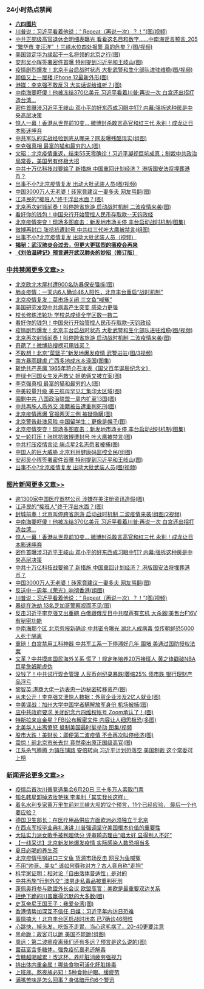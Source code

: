 <div class="catlist">
<h3>24小时热点禁闻</h3>
<ul>
<li><b><a href="64photo" target="_blank">六四图片</a></b></li>
<li><a href="https://github.com/fqnews/bnews/blob/master/topimagenews/20200613/1344064.md">川普说：习近平看着他说：“ Repeat（再说一次）？！”(图/视频)</a></li>
<li><a href="https://github.com/fqnews/bnews/blob/master/comments/20200613/1344040.md">中共正部级高官退休金明细表曝光 看看这名目和数字……中南海谣言预言_205</a></li>
<li><a href="https://github.com/fqnews/bnews/blob/master/cnnews/20200613/1344252.md">“繁华市 变汪洋” ！三峡水位四处报警 真的危矣？(图/视频)</a></li>
<li><a href="https://github.com/fqnews/bnews/blob/master/comments/20200613/1344084.md">美国锁定华为缘起于一名将领的北京之行(图)</a></li>
<li><a href="https://github.com/fqnews/bnews/blob/master/cbnews/20200613/1344216.md">安邦吴小晖签署密件首曝 特别提到习近平和王岐山(图)</a></li>
<li><a href="https://github.com/fqnews/bnews/blob/master/cbnews/20200613/1344310.md">疫情剧烈爆发！北京丰台启战时状态 大批武警和生化部队进驻维稳(图/视频)</a></li>
<li><a href="https://github.com/fqnews/bnews/blob/master/cnnews/20200613/1344283.md">颜值又上一层楼 iPhone 12最新外形(图)</a></li>
<li><a href="https://github.com/fqnews/bnews/blob/master/cbnews/20200613/1344200.md">港媒：李克强不敢反习 大实话说给谁听？(图)</a></li>
<li><a href="https://github.com/fqnews/bnews/blob/master/topimagenews/20200614/1344405.md">中南海要吓傻！他被冻结370亿美元 习近平看着川普:再说一次 白宫还出招打造台湾...</a></li>
<li><a href="https://github.com/fqnews/bnews/blob/master/topimagenews/20200613/1344345.md">密件首曝涉习近平王岐山 邓小平的好东西成习眼中钉? 内幕:强拆这种房是中央高层决策</a></li>
<li><a href="https://github.com/fqnews/bnews/blob/master/topimagenews/20200613/1344380.md">惊人一幕！香港从世界前10变… 微博封杀敢言高官和红三代 永别！成龙让日本影迷唾弃</a></li>
<li><a href="https://github.com/fqnews/bnews/blob/master/cnnews/20200613/1344299.md">中共军队的实战经验到底从哪来？网友曝残酷现实(组图)</a></li>
<li><a href="https://github.com/fqnews/bnews/blob/master/cbnews/20200613/1344255.md">李克强真相 最富的猫和最穷的人(图)</a></li>
<li><a href="https://github.com/fqnews/bnews/blob/master/cbnews/20200613/1344054.md">文昭：北京疫情重返，结束55天零确诊！习近平凝视巨坑成真；制裁中共政治局常委，美国另有终极大招 </a></li>
<li><a href="https://github.com/fqnews/bnews/blob/master/topimagenews/20200613/1344335.md">中共十万亿科技战要输了 新措施 中国重回计划经济？ 港版国安法将埋葬港币？</a></li>
<li><a href="https://github.com/fqnews/bnews/blob/master/cbnews/20200613/1344215.md">出事不小?北京疫情复发 出动大批武装人员(图/视频)</a></li>
<li><a href="https://github.com/fqnews/bnews/blob/master/topimagenews/20200613/1344214.md">中国3000万人无老婆！砖家竟建议一妻多夫 网友骂翻(图)</a></li>
<li><a href="https://github.com/fqnews/bnews/blob/master/topimagenews/20200614/1344428.md">江泽民的“接班人”终于浮出水面？(图)</a></li>
<li><a href="https://github.com/fqnews/bnews/blob/master/cbnews/20200613/1344305.md">北京再次封城前奏！叫停跨省旅游 启动战时机制 二波疫情来袭(图)</a></li>
<li><a href="https://github.com/fqnews/bnews/blob/master/cbnews/20200613/1344328.md">看好你的钱包！中国央行开始管控人民币存取款--天钧政经</a></li>
<li><a href="https://github.com/fqnews/bnews/blob/master/cbnews/20200613/1344229.md">北京疫情突变！现场多图直击：新发地市场关停 丰台启动战时机制(图集)</a></li>
<li><a href="https://github.com/fqnews/bnews/blob/master/cbnews/20200613/1344167.md">微博再封口 张抗抗遭封号 中共红三代叶大鹰被禁言(组图)</a></li>
<li><a href="https://github.com/fqnews/bnews/blob/master/comments/20200613/1344145.md">出事不小?北京疫情复发 出动大批武装人员（视频）</a></li>
<li><b><a href="https://github.com/fqnews/bnews/blob/master/comments/20200211/1275071.md" target="_blank">揭秘：武汉肺炎会过去，但更大更猛烈的瘟疫会再来</a></b></li>
<li><b><a href="https://github.com/fqnews/bnews/blob/master/comments/20200207/1272816.md" target="_blank">《刘伯温碑记》预言避开武汉肺炎的妙招（修订版）</a></b></li>
</ul>
</div>

<div class="catlist">
<h3><a href="https://github.com/fqnews/bnews/blob/master/cbnews/" target="_blank">中共禁闻</a><span><a href="https://github.com/fqnews/bnews/blob/master/cbnews/" target="_blank" rel="nofollow">更多文章>></a></span></h3>
<ul>
<li><a href="https://github.com/fqnews/bnews/blob/master/cbnews/20200614/1344459.md" target="_blank">北京欧北木屋村遭900名防暴保安强拆(图)</a></li>
<li><a href="https://github.com/fqnews/bnews/blob/master/cbnews/20200614/1344410.md" target="_blank">肺炎疫情：一天内6人确诊46人阳性，北京丰台重启“战时机制”</a></li>
<li><a href="https://github.com/fqnews/bnews/blob/master/cbnews/20200613/1344381.md" target="_blank">北京疫情复发：菜市场关闭 三文鱼“喊冤”</a></li>
<li><a href="https://github.com/fqnews/bnews/blob/master/cbnews/20200613/1344343.md" target="_blank">美国研究发现中共病毒产生突变 感染力更强</a></li>
<li><a href="https://github.com/fqnews/bnews/blob/master/cbnews/20200613/1344340.md" target="_blank">校长修炼法轮功 学校总成绩全学区数一数二</a></li>
<li><a href="https://github.com/fqnews/bnews/blob/master/cbnews/20200613/1344328.md" target="_blank">看好你的钱包！中国央行开始管控人民币存取款&#8211;天钧政经</a></li>
<li><a href="https://github.com/fqnews/bnews/blob/master/cbnews/20200613/1344310.md" target="_blank">疫情剧烈爆发！北京丰台启战时状态 大批武警和生化部队进驻维稳(图/视频)</a></li>
<li><a href="https://github.com/fqnews/bnews/blob/master/cbnews/20200613/1344305.md" target="_blank">北京再次封城前奏！叫停跨省旅游 启动战时机制 二波疫情来袭(图)</a></li>
<li><a href="https://github.com/fqnews/bnews/blob/master/cbnews/20200613/1344304.md" target="_blank">奇葩了！微博热搜榜可用钱买？</a></li>
<li><a href="https://github.com/fqnews/bnews/blob/master/cbnews/20200613/1344303.md" target="_blank">不敢想！北京“菜篮子”新发地爆发疫情 武警进驻(图/3视频)</a></li>
<li><a href="https://github.com/fqnews/bnews/blob/master/cbnews/20200613/1344301.md" target="_blank">南方暴雨肆虐 广西多地成水乡泽国(图集)</a></li>
<li><a href="https://github.com/fqnews/bnews/blob/master/cbnews/20200613/1343864.md" target="_blank">斩绝共产恶魔 1965年蒋介石发表《国父百年诞辰纪念文》</a></li>
<li><a href="https://github.com/fqnews/bnews/blob/master/cbnews/20200613/1344262.md" target="_blank">弃绿卡回国女生发声救父 姐弟俩又被立案(图)</a></li>
<li><a href="https://github.com/fqnews/bnews/blob/master/cbnews/20200613/1344255.md" target="_blank">李克强真相 最富的猫和最穷的人(图)</a></li>
<li><a href="https://github.com/fqnews/bnews/blob/master/cbnews/20200613/1344239.md" target="_blank">中美较量升级 美三航母罕见汇集印太区域(图)</a></li>
<li><a href="https://github.com/fqnews/bnews/blob/master/cbnews/20200613/1344238.md" target="_blank">围剿中共 八国政治联盟一周内扩至13国(图)</a></li>
<li><a href="https://github.com/fqnews/bnews/blob/master/cbnews/20200613/1344234.md" target="_blank">中共再施人质外交 澳籍被告遭重判死刑(图)</a></li>
<li><a href="https://github.com/fqnews/bnews/blob/master/cbnews/20200613/1344231.md" target="_blank">北京疫情再爆 官报两天三例 被疑隐瞒(图)</a></li>
<li><a href="https://github.com/fqnews/bnews/blob/master/cbnews/20200613/1344230.md" target="_blank">北京警告赴澳风险 中国留学生：更像是幌子(图)</a></li>
<li><a href="https://github.com/fqnews/bnews/blob/master/cbnews/20200613/1344229.md" target="_blank">北京疫情突变！现场多图直击：新发地市场关停 丰台启动战时机制(图集)</a></li>
<li><a href="https://github.com/fqnews/bnews/blob/master/cbnews/20200613/1344221.md" target="_blank">又一轮打压！张抗抗微博遭封号 叶大鹰被禁言(图)</a></li>
<li><a href="https://github.com/fqnews/bnews/blob/master/cbnews/20200613/1344220.md" target="_blank">中共打压疫情言论 端点星2名志愿者被捕(图)</a></li>
<li><a href="https://github.com/fqnews/bnews/blob/master/cbnews/20200613/1344219.md" target="_blank">中国人的巨大威胁 北京利用健康码监控全民(组图)</a></li>
<li><a href="https://github.com/fqnews/bnews/blob/master/cbnews/20200613/1344216.md" target="_blank">安邦吴小晖签署密件首曝 特别提到习近平和王岐山(图)</a></li>
<li><a href="https://github.com/fqnews/bnews/blob/master/cbnews/20200613/1344215.md" target="_blank">出事不小?北京疫情复发 出动大批武装人员(图/视频)</a></li>

</ul>
</div>
<div class="catlist">
<h3><a href="https://github.com/fqnews/bnews/blob/master/topimagenews/" target="_blank">图片新闻</a><span><a href="https://github.com/fqnews/bnews/blob/master/topimagenews/" target="_blank" rel="nofollow">更多文章>></a></span></h3>
<ul>
<li><a href="https://github.com/fqnews/bnews/blob/master/topimagenews/20200614/1344451.md" target="_blank">逾1300家中国医疗器材公司 涉嫌在美注册资讯造假(图)</a></li>
<li><a href="https://github.com/fqnews/bnews/blob/master/topimagenews/20200614/1344428.md" target="_blank">江泽民的“接班人”终于浮出水面？(图)</a></li>
<li><a href="https://github.com/fqnews/bnews/blob/master/topimagenews/20200614/1344427.md" target="_blank">封城前奏！北京叫停跨省旅游 启动战时机制 二波疫情来袭(组图/2视频)</a></li>
<li><a href="https://github.com/fqnews/bnews/blob/master/topimagenews/20200614/1344405.md" target="_blank">中南海要吓傻！他被冻结370亿美元 习近平看着川普:再说一次 白宫还出招打造台湾&#8230;</a></li>
<li><a href="https://github.com/fqnews/bnews/blob/master/topimagenews/20200613/1344380.md" target="_blank">惊人一幕！香港从世界前10变… 微博封杀敢言高官和红三代 永别！成龙让日本影迷唾弃</a></li>
<li><a href="https://github.com/fqnews/bnews/blob/master/topimagenews/20200613/1344345.md" target="_blank">密件首曝涉习近平王岐山 邓小平的好东西成习眼中钉? 内幕:强拆这种房是中央高层决策</a></li>
<li><a href="https://github.com/fqnews/bnews/blob/master/topimagenews/20200613/1344335.md" target="_blank">中共十万亿科技战要输了 新措施 中国重回计划经济？ 港版国安法将埋葬港币？</a></li>
<li><a href="https://github.com/fqnews/bnews/blob/master/topimagenews/20200613/1344214.md" target="_blank">中国3000万人无老婆！砖家竟建议一妻多夫 网友骂翻(图)</a></li>
<li><a href="https://github.com/fqnews/bnews/blob/master/topimagenews/20200613/1344122.md" target="_blank">反送中一周年《荣光》响彻香港(组图)</a></li>
<li><a href="https://github.com/fqnews/bnews/blob/master/topimagenews/20200613/1344064.md" target="_blank">川普说：习近平看着他说：“ Repeat（再说一次）？！”(图/视频)</a></li>
<li><a href="https://github.com/fqnews/bnews/blob/master/topimagenews/20200613/1344059.md" target="_blank">暴徒在洗劫 13名芝加哥警察视而不见(图)</a></li>
<li><a href="https://github.com/fqnews/bnews/blob/master/topimagenews/20200613/1343882.md" target="_blank">反击习近平李克强又出重磅 白俄跟俄反目中共噤声有玄机 大杀器!美售台F16V有秘密功能</a></li>
<li><a href="https://github.com/fqnews/bnews/blob/master/topimagenews/20200613/1343881.md" target="_blank">中南海那个区 北京忽报新确诊 中共密令曝光 湖北人成病毒 惊传朝鲜恐5000人死于隔离</a></li>
<li><a href="https://github.com/fqnews/bnews/blob/master/topimagenews/20200612/1343812.md" target="_blank">重磅！白宫禁用工科神器 中共军工系一下停滞好几年 围堵 美通过国防授权法案</a></li>
<li><a href="https://github.com/fqnews/bnews/blob/master/topimagenews/20200612/1343768.md" target="_blank">文革？中共摸底国民海外关系 慌了！规定年培养20万接班人 黄之锋戳破NBA巨星詹姆斯虚伪</a></li>
<li><a href="https://github.com/fqnews/bnews/blob/master/topimagenews/20200612/1343744.md" target="_blank">没钱了！中共试行现金管理 人民币创纪录暴跌!萎缩25% 债市跌 银行理财产品浮亏</a></li>
<li><a href="https://github.com/fqnews/bnews/blob/master/topimagenews/20200612/1343740.md" target="_blank">黎智英:港商大佬一边表忠一边秘密转移资产(图)</a></li>
<li><a href="https://github.com/fqnews/bnews/blob/master/topimagenews/20200612/1343722.md" target="_blank">从未公开！李克强又泄惊人数据：外贸企业涉及2亿人就业(图)</a></li>
<li><a href="https://github.com/fqnews/bnews/blob/master/topimagenews/20200612/1343673.md" target="_blank">中美谍战：加州大学中国学者瞒解放军身份 机场被捕(图)</a></li>
<li><a href="https://github.com/fqnews/bnews/blob/master/topimagenews/20200612/1343605.md" target="_blank">应中共政府要求 关闭纪念六四维权帐号 Zoom承认了！(图)</a></li>
<li><a href="https://github.com/fqnews/bnews/blob/master/topimagenews/20200612/1343508.md" target="_blank">特斯拉来自金星？FBI公布解密文件 内容让人细思极恐(多图)</a></li>
<li><a href="https://github.com/fqnews/bnews/blob/master/topimagenews/20200612/1343474.md" target="_blank">北美华人出离愤怒 抵制美国最时髦举动 图集/视频</a></li>
<li><a href="https://github.com/fqnews/bnews/blob/master/topimagenews/20200612/1343455.md" target="_blank">股市大跌！美财长：即便第二波疫情 不会再次叫停经济(图)</a></li>
<li><a href="https://github.com/fqnews/bnews/blob/master/topimagenews/20200611/1343360.md" target="_blank">震惊！前北京市长去世 竟然牵出原正国级高官(图)</a></li>
<li><a href="https://github.com/fqnews/bnews/blob/master/topimagenews/20200611/1343335.md" target="_blank">江系杀气腾腾 为镇压铺路 安倍转向 习近平计划恐落空 美国制裁 这个常委可上榜</a></li>

</ul>
</div>
<div class="catlist">
<h3><a href="https://github.com/fqnews/bnews/blob/master/comments/" target="_blank">新闻评论</a><span><a href="https://github.com/fqnews/bnews/blob/master/comments/" target="_blank" rel="nofollow">更多文章>></a></span></h3>
<ul>
<li><a href="https://github.com/fqnews/bnews/blob/master/comments/20200614/1344462.md" target="_blank">疫情后首次川普竞选集会6月20日 三十多万人索取门票</a></li>
<li><a href="https://github.com/fqnews/bnews/blob/master/comments/20200614/1344461.md" target="_blank">知名韩星卸掉浓妆艳抹  李孝利「其实我长这样」</a></li>
<li><a href="https://github.com/fqnews/bnews/blob/master/comments/20200614/1344457.md" target="_blank">着名水利专家黄万里生前对三峡大坝的12个预言，11个已经应验， 最后一个也要应验？</a></li>
<li><a href="https://github.com/fqnews/bnews/blob/master/comments/20200614/1344450.md" target="_blank">德国卫生部长：在医疗用品供应方面欧洲必须独立于北京</a></li>
<li><a href="https://github.com/fqnews/bnews/blob/master/comments/20200614/1344448.md" target="_blank">在西点军校毕业典礼演讲 川普强调坚守美国根本价值的重要性</a></li>
<li><a href="https://github.com/fqnews/bnews/blob/master/comments/20200614/1344447.md" target="_blank">大陆实力派女歌手被判超低分  评审畸态理由“唱太好 显得别人不好”</a></li>
<li><a href="https://github.com/fqnews/bnews/blob/master/comments/20200614/1344445.md" target="_blank">【一线采访】北京新发地爆发疫情  实际感染人数恐相当多</a></li>
<li><a href="https://github.com/fqnews/bnews/blob/master/comments/20200614/1344423.md" target="_blank">夏日必喝的养生茶</a></li>
<li><a href="https://github.com/fqnews/bnews/blob/master/comments/20200613/1344400.md" target="_blank">北京疫情甩锅进口三文鱼 货源市场反击 网民为鱼喊冤</a></li>
<li><a href="https://github.com/fqnews/bnews/blob/master/comments/20200613/1344390.md" target="_blank">不用“帅哥、美女” 该如何尊称对方？古人竟自称“走狗”</a></li>
<li><a href="https://github.com/fqnews/bnews/blob/master/comments/20200613/1344348.md" target="_blank">科学家证明：相对论「自由落体普适性」是对的</a></li>
<li><a href="https://github.com/fqnews/bnews/blob/master/comments/20200613/1344312.md" target="_blank">中共再施“行刑外交” 澳男走私毒品被重判死刑</a></li>
<li><a href="https://github.com/fqnews/bnews/blob/master/comments/20200613/1344307.md" target="_blank">蓬佩奥将参与欧盟外长会议  欧盟高官：美欧是最重要双边关系</a></li>
<li><a href="https://github.com/fqnews/bnews/blob/master/comments/20200613/1344306.md" target="_blank">拒绝下跪的川普赢得沉默的大多数(图)</a></li>
<li><a href="https://github.com/fqnews/bnews/blob/master/comments/20200613/1344300.md" target="_blank">史瓦帝尼王国王子：我爱台湾(图)</a></li>
<li><a href="https://github.com/fqnews/bnews/blob/master/comments/20200613/1344285.md" target="_blank">香港情势加深互不信任 日媒：习近平年内访日恐难</a></li>
<li><a href="https://github.com/fqnews/bnews/blob/master/comments/20200613/1344282.md" target="_blank">事情搞大！北京丰台区启战时状态 已7确诊46阳性</a></li>
<li><a href="https://github.com/fqnews/bnews/blob/master/comments/20200613/1344281.md" target="_blank">心跳快，掉头发，吃饭不走胃，当心这毛病了，20-40更要注意</a></li>
<li><a href="https://github.com/fqnews/bnews/blob/master/comments/20200613/1344275.md" target="_blank">黑命跪：政客可以跪 美国不能跪(组图)</a></li>
<li><a href="https://github.com/fqnews/bnews/blob/master/comments/20200613/1344274.md" target="_blank">周远：第二波瘟疫离我们还有多远？预言是这么说的(图)</a></li>
<li><a href="https://github.com/fqnews/bnews/blob/master/comments/20200613/1344261.md" target="_blank">菌菇富含多糖体，强免疫抗衰老还解毒</a></li>
<li><a href="https://github.com/fqnews/bnews/blob/master/comments/20200613/1344260.md" target="_blank">含糖越喝越累！改这杯，养肝脏消疲劳强视力</a></li>
<li><a href="https://github.com/fqnews/bnews/blob/master/comments/20200613/1344259.md" target="_blank">排出体内重金属！哪些食物可活化肝脏排毒</a></li>
<li><a href="https://github.com/fqnews/bnews/blob/master/comments/20200613/1344258.md" target="_blank">上班族、熬夜族必知！5种食物护眼、缓疲劳</a></li>
<li><a href="https://github.com/fqnews/bnews/blob/master/comments/20200613/1344257.md" target="_blank">满嘴苦味是怎么回事？身体暗示你6个警讯</a></li>

</ul>
</div>